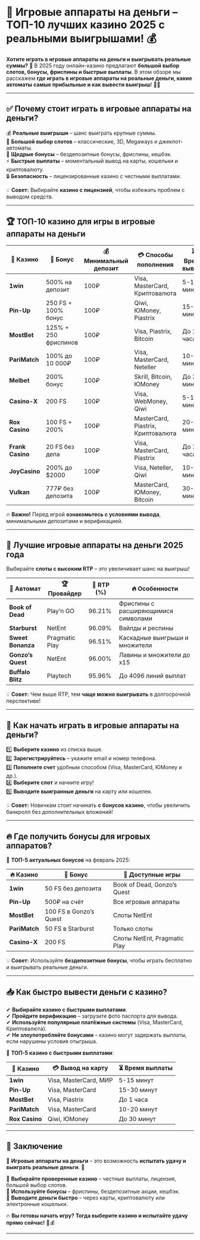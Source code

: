 # 🎰 Игровые аппараты на деньги – ТОП-10 лучших казино 2025 с реальными выигрышами! 💰  

**Хотите играть в игровые аппараты на деньги и выигрывать реальные суммы?** 🎰 В 2025 году онлайн-казино предлагают **большой выбор слотов, бонусы, фриспины и быстрые выплаты**. В этом обзоре мы расскажем **где играть в игровые аппараты на реальные деньги, какие автоматы самые прибыльные и как вывести выигрыш**! 🚀🔥  

---

## ✅ Почему стоит играть в игровые аппараты на деньги?  

💰 **Реальные выигрыши** – шанс выиграть крупные суммы.  
🎰 **Большой выбор слотов** – классические, 3D, Megaways и джекпот-автоматы.  
🎁 **Щедрые бонусы** – бездепозитные бонусы, фриспины, кешбэк.  
⚡ **Быстрые выплаты** – моментальный вывод на карты, кошельки и криптовалюту.  
🔒 **Безопасность** – лицензированные казино с честными выплатами.  

💡 **Совет:** Выбирайте **казино с лицензией**, чтобы избежать проблем с выводом средств.

---

## 🏆 ТОП-10 казино для игры в игровые аппараты на деньги  

| 🌟 Казино | 🎁 Бонус | 💰 Минимальный депозит | 💳 Способы пополнения | ⏳ Время вывода |
|-----------|---------|------------------|-----------------|------------|
| **1win** | 500% на депозит | 100₽ | Visa, MasterCard, Криптовалюта | 5-15 минут |
| **Pin-Up** | 250 FS + 100% бонус | 100₽ | Qiwi, ЮMoney, Piastrix | 15-30 минут |
| **MostBet** | 125% + 250 фриспинов | 100₽ | Visa, Piastrix, Bitcoin | До 1 часа |
| **PariMatch** | 100% до 10 000₽ | 100₽ | Visa, MasterCard, Neteller | 10-20 минут |
| **Melbet** | 200% бонус | 100₽ | Skrill, Bitcoin, ЮMoney | До 30 минут |
| **Casino-X** | 200 FS | 100₽ | Visa, WebMoney, Qiwi | 5-10 минут |
| **Rox Casino** | 100 FS + 200% | 100₽ | MasterCard, Piastrix, Криптовалюта | 20-40 минут |
| **Frank Casino** | 20 FS без депа | 100₽ | Visa, MasterCard, Piastrix | До 1 часа |
| **JoyCasino** | 200% до $2000 | 100₽ | Visa, Neteller, Qiwi | 10-15 минут |
| **Vulkan** | 777₽ без депозита | 100₽ | MasterCard, ЮMoney, Bitcoin | 30-60 минут |

🔥 **Важно!** Перед игрой **ознакомьтесь с условиями вывода**, минимальными депозитами и верификацией.

---

## 🎰 Лучшие игровые аппараты на деньги 2025 года  

Выбирайте **слоты с высоким RTP** – это увеличивает шанс на выигрыш!  

| 🎰 Автомат | 🏆 Провайдер | 🎯 RTP (%) | 🔥 Особенности |
|-----------|------------|---------|-------------|
| **Book of Dead** | Play’n GO | 96.21% | Фриспины с расширяющимися символами |
| **Starburst** | NetEnt | 96.09% | Вайлды и респины |
| **Sweet Bonanza** | Pragmatic Play | 96.51% | Каскадные выигрыши и множители |
| **Gonzo’s Quest** | NetEnt | 96.00% | Лавины и множители до х15 |
| **Buffalo Blitz** | Playtech | 95.96% | До 4096 линий выплат |

💡 **Совет:** Чем выше RTP, тем **чаще можно выигрывать** в долгосрочной перспективе!

---

## 🎯 Как начать играть в игровые аппараты на деньги?  

1️⃣ **Выберите казино** из списка выше.  
2️⃣ **Зарегистрируйтесь** – укажите email и номер телефона.  
3️⃣ **Пополните счет** удобным способом (Visa, MasterCard, ЮMoney и др.).  
4️⃣ **Выберите слот** и начните игру!  
5️⃣ **Выводите выигранные деньги** на карту или кошелек.  

💡 **Совет:** Новичкам стоит начинать **с бонусов казино**, чтобы увеличить банкролл без дополнительных вложений!

---

## 🔥 Где получить бонусы для игровых аппаратов?  

🎁 **ТОП-5 актуальных бонусов** на февраль 2025:

| 🔥 Казино | 🎁 Бонус | 🎲 Доступные игры |
|-----------|---------|----------------|
| **1win** | 50 FS без депозита | Book of Dead, Gonzo’s Quest |
| **Pin-Up** | 500₽ на счёт | Все игровые аппараты |
| **MostBet** | 100 FS в Gonzo’s Quest | Слоты NetEnt |
| **PariMatch** | 50 FS в Starburst | Только слоты |
| **Casino-X** | 200 FS | Слоты NetEnt, Pragmatic Play |

💡 **Совет:** Используйте **бездепозитные бонусы**, чтобы играть бесплатно и выигрывать реальные деньги.

---

## 📥 Как быстро вывести деньги с казино?  

✔ **Выбирайте казино с быстрыми выплатами**.  
✔ **Пройдите верификацию** – загрузите фото паспорта для вывода.  
✔ **Используйте популярные платёжные системы** (Visa, MasterCard, Криптовалюта).  
✔ **Не злоупотребляйте бонусами** – казино могут задержать выплаты, если нарушены условия отыгрыша.  

💎 **ТОП-5 казино с быстрыми выплатами**:

| 🌟 Казино | 💳 Вывод на карту | ⏳ Время выплаты |
|-----------|----------------|------------|
| **1win** | Visa, MasterCard, МИР | 5-15 минут |
| **Pin-Up** | Visa, MasterCard | 15-30 минут |
| **MostBet** | Visa, Piastrix | До 1 часа |
| **PariMatch** | Visa, MasterCard | 10-20 минут |
| **Rox Casino** | Qiwi, ЮMoney | До 30 минут |

---

## 🎯 Заключение  

🎰 **Игровые аппараты на деньги** – это возможность **испытать удачу и выиграть реальные деньги**. 🚀  

🔹 **Выбирайте проверенные казино** – честные выплаты, лицензия, большой выбор слотов.  
🔹 **Используйте бонусы** – фриспины, бездепозитные акции, кешбэк.  
🔹 **Выводите деньги быстро** – через карты, криптовалюту или электронные кошельки.  

🔥 **Вы готовы начать игру? Тогда выберите казино и испытайте удачу прямо сейчас!** 🚀💰  

---

